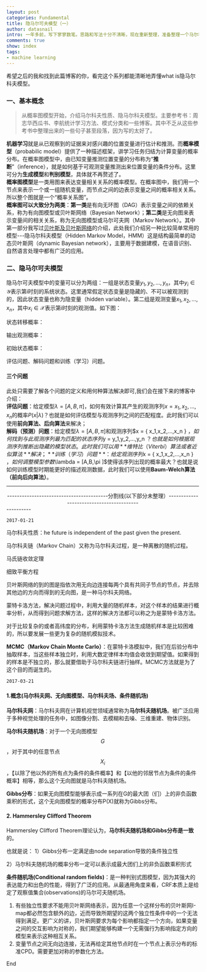 ```yaml
---
layout: post
categories: Fundamental
title: 隐马尔可夫模型（一）
author: datasnail
intro: 一年多前，写下寥寥数笔。思路和写法十分不清晰，现在重新整理，准备整理一个马尔科夫系列。
comments: true
show: index
tags:
- machine learning
---
```

希望之后的我和找到此篇博客的你，看完这个系列都能清晰地弄懂what is隐马尔科夫模型。  
### **一、基本概念**
> 从概率图模型开始，介绍马尔科夫性质、隐马尔科夫模型。主要参考书：周志华西瓜书、李航统计学习方法、模式分类和一些博客。其中不乏从这些参考书中整理出来的一些句子甚至段落，因为写的太好了。  

**机器学习**就是从已观察到的证据来对感兴趣的位置变量进行估计和推测。而**概率模型**（probabilic model）提供了一种描述框架，讲学习任务归结为计算变量的概率分布。在概率图模型中，由已知变量推测位置变量的分布称为“**推断**”（inference），就是如何基于可观测变量推测出来位置变量的条件分布。这里可分为**生成模型**和**判别模型**，具体就不再赘述了。  
**概率图模型**是一类用图来表达变量相关关系的概率模型。在概率图中，我们用一个节点来表示一个或一组随机变量，而节点之间的边表示变量之间的概率相关关系。所以整个图就是一个“概率关系图”。  
**概率图可以大致分为两类**：**第一类**是有向无环图（DAG）表示变量之间的依赖关系，称为有向图模型或贝叶斯网络（Bayesian Network）；**第二类**是无向图来表示变量间的相关关系，称为无向图模型或马尔可夫网（Markov Network）。其中第一部分我写过[贝叶斯及贝叶斯网络](/fundamental/2017/03/28/bayesian.html)的介绍，此处我们介绍另一种比较简单常用的模型---隐马尔科夫模型（Hidden Markov Model，HMM）这是结构最简单的动态贝叶斯网（dynamic Bayesian network），主要用于数据建模，在语音识别、自然语言处理中都有广泛的应用。   
### **二、隐马尔可夫模型**
隐马尔可夫模型中的变量可以分为两组：一组是状态变量${y_1,y_2,...,y_n}$，其中$y_i \in \mathcal{Y}$表示第i时刻的系统状态。这里通常假定状态变量是隐藏的、不可以被观测到的，因此状态变量也称为隐变量（hidden variable）。第二组是观测变量${x_1,x_2,...,x_n}$，其中$x_i \in \mathcal{X}$表示第i时刻的观测值。如下图：  

状态转移概率：

输出观测概率：

初始状态概率：


评估问题、解码问题和训练（学习）问题。
#### **三个问题**
此处只需要了解各个问题的定义和用何种算法解决即可,我们会在接下来的博客中介绍：  
**评估问题**：给定模型$\lambda = [A,B,\pi ]$，如何有效计算其产生的观测序列$x={x_1,x_2,...,x_n}$的概率$P(x|\lambda)$？也就是如何评估模型与观测序列之间的匹配程度。此时我们可以使用**前向算法、后向算法**来解决；  
**解码（预测）问题**：给定模型$\lambda = [A,B,\pi ]$和观测序列$x = \{ x_1,x_2,...,x_n  \} $，如何找到与此观测序列最为匹配的状态序列$y = y_1,y_2,...,y_n $？也就是如何根据观测序列推断出隐藏的模型状态。此时我们可以用**维特比（Viterbi）算法或者近似算法**解决；  
**训练（学习）问题**：给定观测序列$x = \{ x_1,x_2,...,x_n  \} $，如何调整模型参数$\lambda = [A,B,\pi ]$使得该序列出现的概率最大？也就是说如何训练模型时期能更好的描述观测数据，此时我们可以使用**Baum-Welch算法（前向后向算法）**。  



----------
<center>-----------------------------------------分割线(以下部分未整理）-----------------------------------------</center>
----------

	2017-01-21

马尔科夫性质：he future is independent of the past given the present.

马尔科夫链（Markov Chain）又称为马尔科夫过程，是一种离散的随机过程。

马氏链收敛定理

细致平衡方程

贝叶斯网络的到的图是指依次用无向边连接每两个具有共同子节点的节点，并去除其他边的方向而得到的无向图，是一种马尔科夫网络。

蒙特卡洛方法，解决问题过程中，利用大量的随机样本，对这个样本的结果进行概率分析，从而得到问题求解方法，这样的解决方法都可以称之为是蒙特卡洛方法。

对于比较复杂的或者高纬度的分布，利用蒙特卡洛方法生成随机样本是比较困难的，所以要发展一些更为复杂的随机模拟技术。

**MCMC（Markov Chain Monte Carlo）**：在蒙特卡洛模拟中，我们在后验分布中抽取样本，当这些样本独立时，利用大数定律样本均值会收敛到期望值。如果得到的样本是不独立的，那么就要借助于马尔科夫链进行抽样。MCMC方法就是为了这个目的而诞生的。


	2017-03-21

#### **1.概念(马尔科夫网、无向图模型、马尔科夫场、条件随机场)**


**马尔科夫网**：马尔科夫网在计算机视觉领域通常称为**马尔科夫随机场**。被广泛应用于多种视觉处理的任务中，如图像分割、去模糊和去噪、三维重建、物体识别。

**马尔科夫随机场**：对于一个无向图模型$$G$$，对于其中的任意节点$$X_i$$，【以除了他以外的所有点为条件的条件概率】和【以他的邻居节点为条件的条件概率】相等，那么这个无向图就是马尔科夫随机场。

**Gibbs分布**：如果无向图模型能够表示成一系列在G的最大团（们）上的非负函数乘积的形式，这个无向图模型的概率分布P(X)就称为Gibbs分布。

#### **2. Hammersley Clifford Theorem**

Hammersley Clifford Theorem理论认为，**马尔科夫随机场和Gibbs分布是一致**的。

也就是说：
1）Gibbs分布一定满足由node separation导致的条件独立性

2）马尔科夫随机场的概率分布一定可以表示成最大团们上的非负函数乘积形式


**条件随机场(Conditional random fields)**：是一种判别式图模型，因为其强大的表达能力和出色的性能，得到了广泛的应用。从最通用角度来看，CRF本质上是给定了观察值集合(observations)的马尔可夫随机场。


1. 有些独立性要求不能用贝叶斯网络表示，因为任意一个这样分布的贝叶斯网I-map都必然包含额外的边，近而导致所期望的这两个独立性条件中的一个无法得到满足。更广义的讲，贝叶斯网要求为每个影响都指定一个方向，如果变量之间的交互影响为对称的，我们期望能够构建一个无需强行为影响指定方向的模型来表示这种相互关系。
2. 变量节点之间无向边连接，无法再给定其他节点时在一个节点上表示分布的标准CPD。需要更加对称的参数化方法。

End

